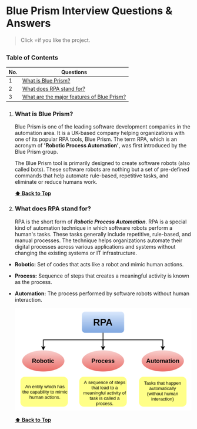 # Blue Prism Interview Questions & Answers
> Click :star:if you like the project.
 

### Table of Contents

| No. | Questions |
| --- | --------- |
|1  | [What is Blue Prism?](#what-is-blue-prism) |
|2  | [What does RPA stand for?](#what-does-rpa-stand-for) |
|3  | [What are the major features of Blue Prism?](#what-are-the-major-features-of-blue-prism) |

   
1. ### What is Blue Prism?

	Blue Prism is one of the leading software development companies in the automation area. It is a UK-based company helping organizations with one of its popular RPA tools, Blue Prism. The term RPA, which is an acronym of **'Robotic Process Automation'**, was first introduced by the Blue Prism group.

	The Blue Prism tool is primarily designed to create software robots (also called bots). These software robots are nothing but a set of pre-defined commands that help automate rule-based, repetitive tasks, and eliminate or reduce humans work.

   **[⬆ Back to Top](#table-of-contents)**

2. ### What does RPA stand for?

	RPA is the short form of ***Robotic Process Automation***. RPA is a special kind of automation technique in which software robots perform a human's tasks. These tasks generally include repetitive, rule-based, and manual processes. The technique helps organizations automate their digital processes across various applications and systems without changing the existing systems or IT infrastructure.

* **Robotic:** Set of codes that acts like a robot and mimic human actions.

* **Process:** Sequence of steps that creates a meaningful activity is known as the process.

* **Automation:** The process performed by software robots without human interaction.

  ![Blue Prism Architecture](images/RPA.png)
	
   **[⬆ Back to Top](#table-of-contents)**
